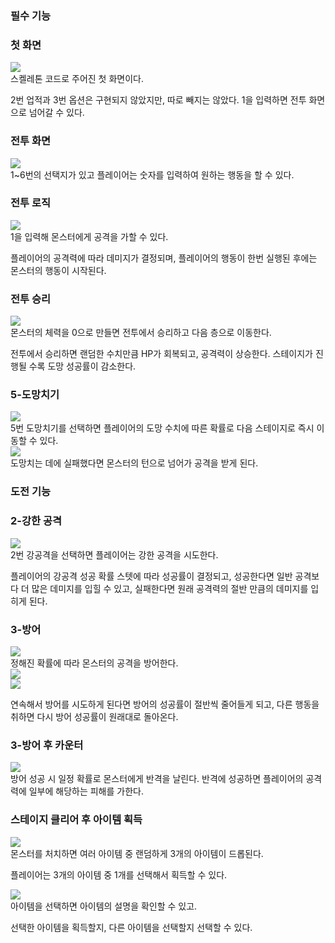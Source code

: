 ### 필수 기능 <a id="section2-1"></a>
### 첫 화면
<img src="https://velog.velcdn.com/images/mwj1205/post/012dece0-912f-4c1f-b1c2-d1defbf7764f/image.png" style="display: block; margin: 0; padding: 0;">
스켈레톤 코드로 주어진 첫 화면이다.

2번 업적과 3번 옵션은 구현되지 않았지만, 따로 빼지는 않았다.
1을 입력하면 전투 화면으로 넘어갈 수 있다.

### 전투 화면
<img src="https://velog.velcdn.com/images/mwj1205/post/46d210b2-e263-45e1-9da8-ca3208dd9118/image.png" style="display: block; margin: 0; padding: 0;">
1~6번의 선택지가 있고 플레이어는 숫자를 입력하여 원하는 행동을 할 수 있다.

### 전투 로직
<img src="https://velog.velcdn.com/images/mwj1205/post/5e0ea0f2-ecfc-4a5b-a453-0d05f4c80fa2/image.png" style="display: block; margin: 0; padding: 0;">
1을 입력해 몬스터에게 공격을 가할 수 있다.

플레이어의 공격력에 따라 데미지가 결정되며, 
플레이어의 행동이 한번 실행된 후에는 몬스터의 행동이 시작된다.

### 전투 승리
<img src="https://velog.velcdn.com/images/mwj1205/post/b99aa73d-aaa1-4949-b6ac-6a19522d8c39/image.png" style="display: block; margin: 0; padding: 0;">
몬스터의 체력을 0으로 만들면 전투에서 승리하고 다음 층으로 이동한다.

전투에서 승리하면 랜덤한 수치만큼 HP가 회복되고, 공격력이 상승한다.
스테이지가 진행될 수록 도망 성공률이 감소한다.

### 5-도망치기
<img src="https://velog.velcdn.com/images/mwj1205/post/e4406a97-9d30-476f-9e5e-85b499d07eb0/image.png" style="display: block; margin: 0; padding: 0;">
5번 도망치기를 선택하면 플레이어의 도망 수치에 따른 확률로 다음 스테이지로 즉시 이동할 수 있다. 

<img src="https://velog.velcdn.com/images/mwj1205/post/49760f87-4886-4b13-b27a-30034f643562/image.png" style="display: block; margin-bottom: 0; padding: 0;">
도망치는 데에 실패했다면 몬스터의 턴으로 넘어가 공격을 받게 된다.


### 도전 기능 <a id="section2-2"></a>
### 2-강한 공격
<img src="https://velog.velcdn.com/images/mwj1205/post/4243b971-9521-4a63-9aac-4d65879be749/image.png" style="display: block; margin: 0; padding: 0;">
2번 강공격을 선택하면 플레이어는 강한 공격을 시도한다.

플레이어의 강공격 성공 확률 스텟에 따라 성공률이 결정되고, 성공한다면 일반 공격보다 더 많은 데미지를 입힐 수 있고, 실패한다면 원래 공격력의 절반 만큼의 데미지를 입히게 된다.

### 3-방어
<img src="https://velog.velcdn.com/images/mwj1205/post/c1f8f073-6c19-41d0-9a94-3a6dc41868bb/image.png" style="display: block; margin: 0; padding: 0;">
정해진 확률에 따라 몬스터의 공격을 방어한다.

<img src="https://velog.velcdn.com/images/mwj1205/post/3cc5a1ec-e9c8-428d-a344-98a93db9c802/image.png" style="display: block; margin-bottom: 0; padding: 0;">
<img src="https://velog.velcdn.com/images/mwj1205/post/5fec605a-8e14-4ed5-9787-c0a464fed5dc/image.png" style="display: block; margin-bottom: 0; padding: 0;">

연속해서 방어를 시도하게 된다면 방어의 성공률이 절반씩 줄어들게 되고,
다른 행동을 취하면 다시 방어 성공률이 원래대로 돌아온다.

### 3-방어 후 카운터
<img src="https://velog.velcdn.com/images/mwj1205/post/96de73a2-3272-466c-9273-9f4efaf87bad/image.png" style="display: block; margin-bottom: 0; padding: 0;">
방어 성공 시 일정 확률로 몬스터에게 반격을 날린다.
반격에 성공하면 플레이어의 공격력에 일부에 해당하는 피해를 가한다.

### 스테이지 클리어 후 아이템 획득
<img src="https://velog.velcdn.com/images/mwj1205/post/8346ab78-19c5-4a9e-8eee-333822d58544/image.png" style="display: block; margin: 0; padding: 0;">
몬스터를 처치하면 여러 아이템 중 랜덤하게 3개의 아이템이 드롭된다.

플레이어는 3개의 아이템 중 1개를 선택해서 획득할 수 있다.

<img src="https://velog.velcdn.com/images/mwj1205/post/72139fe9-4ca1-4909-9d42-fb8d492bb10c/image.png" style="display: block; margin: 0; padding: 0;">
아이템을 선택하면 아이템의 설명을 확인할 수 있고. 

선택한 아이템을 획득할지, 다른 아이템을 선택할지 선택할 수 있다.
